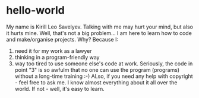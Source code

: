 # hello-world
My name is Kirill Leo Savelyev. 
Talking with me may hurt your mind, but also it hurts mine.
Well, that's not a big problem...
I am here to learn how to code and make/organise projects.
Why? Because I:
1) need it for my work as a lawyer
2) thinking in a program-friendly way
3) way too tired to use someone else's code at work.
Seriously, the code in point "3" is so awfulm that no one can use the program (programs) without a long-time training :-)
ALso, if you need any help with copyright - feel free to ask me. 
I know almost everything about it all over the world. 
If not - well, it's easy to learn.

